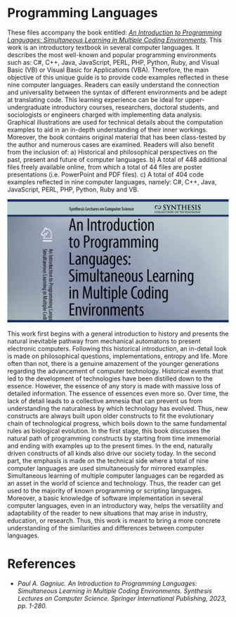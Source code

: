 # Programming Languages

These files accompany the book entitled: <i>[An Introduction to Programming Languages: Simultaneous Learning in Multiple Coding Environments](https://link.springer.com/chapter/10.1007/978-3-031-23277-0_1)</i>. This work is an introductory textbook in several computer languages. It describes the most well-known and popular programming environments such as: C#, C++, Java, JavaScript, PERL, PHP, Python, Ruby, and Visual Basic (VB) or Visual Basic for Applications (VBA). Therefore, the main objective of this unique guide is to provide code examples reflected in these nine computer languages. Readers can easily understand the connection and universality between the syntax of different environments and be adept at translating code. This learning experience can be ideal for upper-undergraduate introductory courses, researchers, doctoral students, and sociologists or engineers charged with implementing data analysis. Graphical illustrations are used for technical details about the computation examples to aid in an in-depth understanding of their inner workings. Moreover, the book contains original material that has been class-tested by the author and numerous cases are examined. Readers will also benefit from the inclusion of: a) Historical and philosophical perspectives on the past, present and future of computer languages. b) A total of 448 additional files freely available online, from which a total of 44 files are poster presentations (i.e. PowerPoint and PDF files). c) A total of 404 code examples reflected in nine computer languages, namely: C#, C++, Java, JavaScript, PERL, PHP, Python, Ruby and VB.

![screenshot](https://github.com/Gagniuc/Programming-Languages/blob/main/img/programming%20languages%203.png?raw=true)

This work first begins with a general introduction to history and presents the natural inevitable pathway from mechanical automatons to present electronic computers. Following this historical introduction, an in-detail look is made on philosophical questions, implementations, entropy and life. More often than not, there is a genuine amazement of the younger generations regarding the advancement of computer technology. Historical events that led to the development of technologies have been distilled down to the essence. However, the essence of any story is made with massive loss of detailed information. The essence of essences even more so. Over time, the lack of detail leads to a collective amnesia that can prevent us from understanding the naturalness by which technology has evolved. Thus, new constructs are always built upon older constructs to fit the evolutionary chain of technological progress, which boils down to the same fundamental rules as biological evolution. In the first stage, this book discusses the natural path of programming constructs by starting from time immemorial and ending with examples up to the present times. In the end, naturally driven constructs of all kinds also drive our society today. In the second part, the emphasis is made on the technical side where a total of nine computer languages are used simultaneously for mirrored examples. Simultaneous learning of multiple computer languages can be regarded as an asset in the world of science and technology. Thus, the reader can get used to the majority of known programming or scripting languages. Moreover, a basic knowledge of software implementation in several computer languages, even in an introductory way, helps the versatility and adaptability of the reader to new situations that may arise in industry, education, or research. Thus, this work is meant to bring a more concrete understanding of the similarities and differences between computer languages.

# References

- <i>Paul A. Gagniuc. An Introduction to Programming Languages: Simultaneous Learning in Multiple Coding Environments. Synthesis Lectures on Computer Science. Springer International Publishing, 2023, pp. 1-280.</i>

